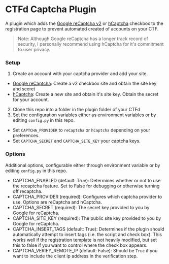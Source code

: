 # CTFd Captcha Plugin

A plugin which adds the [Google reCaptcha v2](https://developers.google.com/recaptcha/docs/display) or [hCaptcha](https://www.hcaptcha.com/) checkbox to the registration page to prevent automated created of accounts on your CTF.

> Note: Although Google reCaptcha has a longer track record of security, I personally recommend using hCaptcha for it's commitment to user privacy.

### Setup

1. Create an account with your captcha provider and add your site.
  * [Google reCaptcha](https://www.google.com/recaptcha/admin): Create a v2 checkbox site and obtain the site key and sceret
  * [hCaptcha](https://dashboard.hcaptcha.com/): Create a new site and obtain it's site key. Obtain the secret for your account.
2. Clone this repo into a folder in the plugin folder of your CTFd
3. Set the configuration variables either as environment variables or by editing `config.py` in this repo.
  * Set `CAPTCHA_PROVIDER` to `reCaptcha` or `hCaptcha` depending on your preferences.
  * Set `CAPTCHA_SECRET` and `CAPTCHA_SITE_KEY` your captcha keys.

### Options

Additional options, configurable either through environment variable or by editing `config.py` in this repo.

* CAPTCHA_ENABLED (default: True): Determines whether or not to use the recaptcha feature. Set to False for debugging or otherwise turning off recaptcha.
* CAPTCHA_PROVIDER (required): Configures which captcha provider to use. Options are reCaptcha and hCaptcha.
* CAPTCHA_SECRET (required): The secret key provided to you by Google for reCaptcha.
* CAPTCHA_SITE_KEY (required): The public site key provided to you by Google for reCaptcha.
* CAPTCHA_INSERT_TAGS (default: True): Determines if the plugin should automatically attempt to insert tags (i.e. the script and check box). This works well if the registration template is not heavily modified, but set this to false if you want to control where the check box appears.
* CAPTCHA_VERIFY_REMOTE_IP (default: False): Should be `True` if you want to include the client ip address in the verification step.
